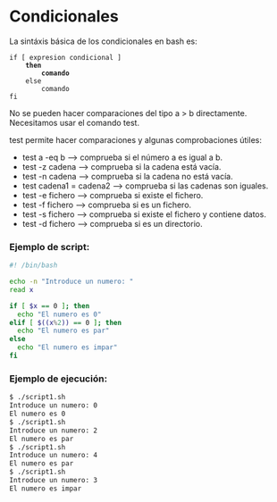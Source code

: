 # Condicionales

La sintáxis básica de los condicionales en bash es:

<pre class="language-bash"><code class="lang-bash">if [ expresion condicional ]
<strong>    then
</strong><strong>        comando
</strong>    else
        comando
fi
</code></pre>

No se pueden hacer comparaciones del tipo a > b directamente. Necesitamos usar el comando test.

test permite hacer comparaciones y algunas comprobaciones útiles:

* test a -eq b --> comprueba si el número a es igual a b.
* test -z cadena --> comprueba si la cadena está vacía.
* test -n cadena --> comprueba si la cadena no está vacía.
* test cadena1 = cadena2 --> comprueba si las cadenas son iguales.
* test -e fichero --> comprueba si existe el fichero.
* test -f fichero --> comprueba si es un fichero.
* test -s fichero --> comprueba si existe el fichero y contiene datos.
* test -d fichero --> comprueba si es un directorio.

### Ejemplo de script:

```bash
#! /bin/bash

echo -n "Introduce un numero: "
read x

if [ $x == 0 ]; then
  echo "El numero es 0"
elif [ $((x%2)) == 0 ]; then
  echo "El numero es par"
else
  echo "El numero es impar"
fi
```

### Ejemplo de ejecución:

```bash
$ ./script1.sh 
Introduce un numero: 0
El numero es 0
$ ./script1.sh 
Introduce un numero: 2
El numero es par
$ ./script1.sh 
Introduce un numero: 4
El numero es par
$ ./script1.sh 
Introduce un numero: 3
El numero es impar
```

